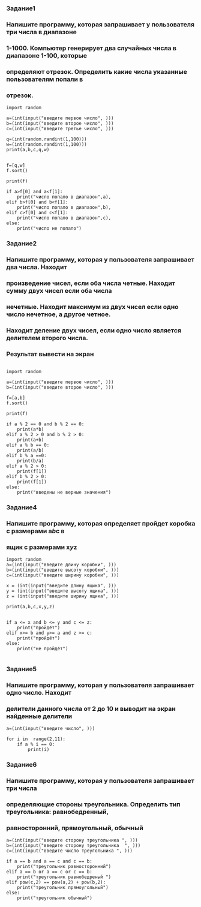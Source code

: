### Задание1
### Напишите программу, которая запрашивает у пользователя три числа в диапазоне
### 1-1000. Компьютер генерирует два случайных числа в диапазоне 1-100, которые
### определяют отрезок. Определить какие числа указанные пользователям попали в
### отрезок.

```
import random

a=(int(input("введите первое число", )))
b=(int(input("введите второе число", )))
c=(int(input("введите третье число", )))

q=(int(random.randint(1,100)))
w=(int(random.randint(1,100)))
print(a,b,c,q,w)


f=[q,w]
f.sort()

print(f)

if a>f[0] and a<f[1]:
    print("число попало в диапазон",a),
elif b>f[0] and b<f[1]:
    print("число попало в диапазон",b),
elif c>f[0] and c<f[1]:
    print("число попало в диапазон",c),
else:
    print("число не попало")

```

### Задание2
### Напишите программу, которая у пользователя запрашивает два числа. Находит
### произведение чисел, если оба числа четные. Находит сумму двух чисел если оба числа
### нечетные. Находит максимум из двух чисел если одно число нечетное, а другое четное.
### Находит деление двух чисел, если одно число является делителем второго числа.
### Результат вывести на экран

```

import random

a=(int(input("введите первое число", )))
b=(int(input("введите второе число", )))

f=[a,b]
f.sort()

print(f)

if a % 2 == 0 and b % 2 == 0:
    print(a*b)
elif a % 2 > 0 and b % 2 > 0:
    print(a+b)
elif a % b == 0:
    print(a/b)
elif b % a ==0:
    print(b/a)
elif a % 2 > 0:
    print(f[1])
elif b % 2 > 0:
    print(f[1])
else:
    print("введены не верные значения")

```
### Задание4
### Напишите программу, которая определяет пройдет коробка с размерами a*b*c в
### ящик с размерами x*y*z


```
import random
a=(int(input("введите длину коробки", )))
b=(int(input("введите высоту коробки", )))
c=(int(input("введите ширину коробки", )))

x = (int(input("введите длину ящика", )))
y = (int(input("введите высоту ящика", )))
z = (int(input("введите ширину ящика", )))

print(a,b,c,x,y,z)


if a <= x and b <= y and c <= z:
    print("пройдёт")
elif x>= b and y>= a and z >= c:
    print("пройдёт")
else:
    print("не пройдёт")


```
### Задание5
### Напишите программу, которая у пользователя запрашивает одно число. Находит
### делители данного числа от 2 до 10 и выводит на экран найденные делители

```
a=(int(input("введите число", )))

for i in  range(2,11):
    if a % i == 0:
        print(i)

```

### Задание6
### Напишите программу, которая у пользователя запрашивает три числа
### определяющие стороны треугольника. Определить тип треугольника: равнобедренный,
### равносторонний, прямоугольный, обычный

```
a=(int(input("введите сторону треугольника ", )))
b=(int(input("введите сторону треугольника  ", )))
c=(int(input("введите число треугольника ", )))

if a == b and a == c and c == b:
    print("треугольник равносторонний")
elif a == b or a == c or c == b:
    print("треугольник равнобедреный ")
elif pow(c,2) == pow(a,2) + pow(b,2):
    print("треугольник прямоугольный")
else:
    print("треугольник обычный")

```

